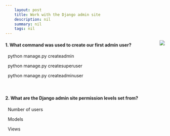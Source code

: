 ```yaml
---
    layout: post
    title: Work with the Django admin site 
    description: nil
    summary: nil
    tags: nil
---
```



 <a target="_blank" href="https://docs.microsoft.com/en-us/learn/modules/django/3-admin-site/7-knowledge-check/"><i class="fas fa-external-link-alt"></i> </a>
 <img align="right" src="https://docs.microsoft.com/en-us/learn/achievements/generic-badge.svg">
####  1. What command was used to create our first admin user?


<i class='far fa-square'></i> &nbsp;&nbsp;python manage.py createadmin

<i class='fas fa-check-square' style='color: Dodgerblue;'></i> &nbsp;&nbsp;python manage.py createsuperuser

<i class='far fa-square'></i> &nbsp;&nbsp;python manage.py createadminuser
<br />
<br />
<br />

####  2. What are the Django admin site permission levels set from?


<i class='far fa-square'></i> &nbsp;&nbsp;Number of users

<i class='fas fa-check-square' style='color: Dodgerblue;'></i> &nbsp;&nbsp;Models

<i class='far fa-square'></i> &nbsp;&nbsp;Views
<br />
<br />
<br />
